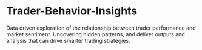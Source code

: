 # Trader-Behavior-Insights
Data driven exploration of the relationship between trader performance and market  sentiment. Uncovering hidden patterns, and deliver outputs and analysis that can drive smarter trading  strategies.
